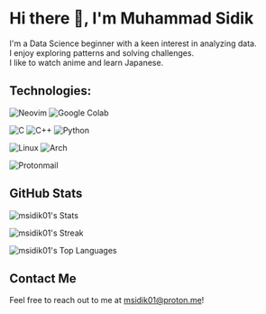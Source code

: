 # Hi there :wave:, I'm Muhammad Sidik
I'm a Data Science beginner with a keen interest in analyzing data. <br>
I enjoy exploring patterns and solving challenges. <br>
I like to watch anime and learn Japanese.

## Technologies:
![Neovim](https://img.shields.io/badge/NeoVim-%2357A143.svg?&style=for-the-badge&logo=neovim&logoColor=white)
![Google Colab](https://img.shields.io/badge/Google%20Colab-%23F9A825.svg?style=for-the-badge&logo=googlecolab&logoColor=white)

![C](https://img.shields.io/badge/c-%2300599C.svg?style=for-the-badge&logo=c&logoColor=white)
![C++](https://img.shields.io/badge/c++-%2300599C.svg?style=for-the-badge&logo=c%2B%2B&logoColor=white)
![Python](https://img.shields.io/badge/python-3670A0?style=for-the-badge&logo=python&logoColor=ffdd54)

![Linux](https://img.shields.io/badge/Linux-FCC624?style=for-the-badge&logo=linux&logoColor=black)
![Arch](https://img.shields.io/badge/Arch%20Linux-1793D1?logo=arch-linux&logoColor=fff&style=for-the-badge)

![Protonmail](https://img.shields.io/badge/ProtonMail-8B89CC?style=for-the-badge&logo=protonmail&logoColor=white)

## GitHub Stats
![msidik01's Stats](https://github-readme-stats.vercel.app/api?username=msidik01&theme=nightowl&show_icons=true&hide_border=false&count_private=true)

![msidik01's Streak](https://github-readme-streak-stats.herokuapp.com/?user=msidik01&theme=nightowl&hide_border=false)

![msidik01's Top Languages](https://github-readme-stats.vercel.app/api/top-langs/?username=msidik01&theme=nightowl&show_icons=true&hide_border=false&layout=compact)
## Contact Me

Feel free to reach out to me at msidik01@proton.me!
